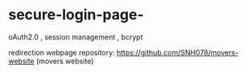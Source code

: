 # secure-login-page-
oAuth2.0 , session management , bcrypt

redirection webpage repository: https://github.com/SNH078/movers-website (movers website)
